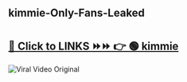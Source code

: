 
 ## kimmie-Only-Fans-Leaked

# <h2><a href="https://clipsfans.com/kimmie&ref=git">🔗 Click to LINKS ⏩⏩ 👉 🟢 kimmie </a></h2>

<a href="https://clipsfans.com/kimmie&ref=git" rel="nofollow" data-target="animated-image.originalLink"><img src="https://i.ibb.co.com/xMMVF88/686577567.gif" alt="Viral Video Original" style="max-width: 100%; display: inline-block;" data-target="animated-image.originalImage"></a>
